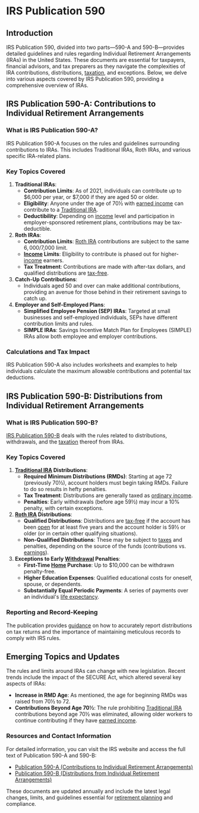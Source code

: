 # IRS Publication 590

## Introduction
IRS Publication 590, divided into two parts—590-A and 590-B—provides detailed guidelines and rules regarding Individual Retirement Arrangements (IRAs) in the United States. These documents are essential for taxpayers, financial advisors, and tax preparers as they navigate the complexities of IRA contributions, distributions, [taxation](../t/taxation.md), and exceptions. Below, we delve into various aspects covered by IRS Publication 590, providing a comprehensive overview of IRAs.

## IRS Publication 590-A: Contributions to Individual Retirement Arrangements

### What is IRS Publication 590-A?
IRS Publication 590-A focuses on the rules and guidelines surrounding contributions to IRAs. This includes Traditional IRAs, Roth IRAs, and various specific IRA-related plans.

### Key Topics Covered
1. **Traditional IRAs**:
   - **Contribution Limits**: As of 2021, individuals can contribute up to $6,000 per year, or $7,000 if they are aged 50 or older.
   - **Eligibility**: Anyone under the age of 70½ with [earned income](../e/earned_income.md) can contribute to a [Traditional IRA](../t/traditional_ira.md).
   - **Deductibility**: Depending on [income](../i/income.md) level and participation in employer-sponsored retirement plans, contributions may be tax-deductible.
2. **Roth IRAs**:
   - **Contribution Limits**: [Roth IRA](../r/roth_ira.md) contributions are subject to the same $6,000/$7,000 limit.
   - **[Income](../i/income.md) Limits**: Eligibility to contribute is phased out for higher-[income](../i/income.md) earners.
   - **Tax Treatment**: Contributions are made with after-tax dollars, and qualified distributions are [tax-free](../t/tax_free.md).
3. **Catch-Up Contributions**:
   - Individuals aged 50 and over can make additional contributions, providing an avenue for those behind in their retirement savings to catch up.
4. **Employer and Self-Employed Plans**:
   - **Simplified Employee Pension (SEP) IRAs**: Targeted at small businesses and self-employed individuals, SEPs have different contribution limits and rules.
   - **SIMPLE IRAs**: Savings Incentive Match Plan for Employees (SIMPLE) IRAs allow both employee and employer contributions.

### Calculations and Tax Impact
IRS Publication 590-A also includes worksheets and examples to help individuals calculate the maximum allowable contributions and potential tax deductions.

## IRS Publication 590-B: Distributions from Individual Retirement Arrangements

### What is IRS Publication 590-B?
[IRS Publication 590-B](../i/irs_publication_590-b.md) deals with the rules related to distributions, withdrawals, and the [taxation](../t/taxation.md) thereof from IRAs.

### Key Topics Covered
1. **[Traditional IRA](../t/traditional_ira.md) Distributions**:
   - **Required Minimum Distributions (RMDs)**: Starting at age 72 (previously 70½), account holders must begin taking RMDs. Failure to do so results in hefty penalties.
   - **Tax Treatment**: Distributions are generally taxed as [ordinary income](../o/ordinary_income.md).
   - **Penalties**: Early withdrawals (before age 59½) may incur a 10% penalty, with certain exceptions.
2. **[Roth IRA](../r/roth_ira.md) Distributions**:
   - **Qualified Distributions**: Distributions are [tax-free](../t/tax_free.md) if the account has been [open](../o/open.md) for at least five years and the account holder is 59½ or older (or in certain other qualifying situations).
   - **Non-Qualified Distributions**: These may be subject to [taxes](../t/taxes.md) and penalties, depending on the source of the funds (contributions vs. [earnings](../e/earnings.md)).
3. **Exceptions to Early [Withdrawal](../w/withdrawal.md) Penalties**:
   - **First-Time [Home](../h/home.md) Purchase**: Up to $10,000 can be withdrawn penalty-free.
   - **Higher Education Expenses**: Qualified educational costs for oneself, spouse, or dependents.
   - **Substantially Equal Periodic Payments**: A series of payments over an individual's [life expectancy](../l/life_expectancy.md).

### Reporting and Record-Keeping
The publication provides [guidance](../g/guidance.md) on how to accurately report distributions on tax returns and the importance of maintaining meticulous records to comply with IRS rules.

## Emerging Topics and Updates
The rules and limits around IRAs can change with new legislation. Recent trends include the impact of the SECURE Act, which altered several key aspects of IRAs:
- **Increase in RMD Age**: As mentioned, the age for beginning RMDs was raised from 70½ to 72.
- **Contributions Beyond Age 70½**: The rule prohibiting [Traditional IRA](../t/traditional_ira.md) contributions beyond age 70½ was eliminated, allowing older workers to continue contributing if they have [earned income](../e/earned_income.md).

### Resources and Contact Information
For detailed information, you can visit the IRS website and access the full text of Publication 590-A and 590-B:

- [Publication 590-A (Contributions to Individual Retirement Arrangements)](https://www.irs.gov/publications/p590a)
- [Publication 590-B (Distributions from Individual Retirement Arrangements)](https://www.irs.gov/publications/p590b)

These documents are updated annually and include the latest legal changes, limits, and guidelines essential for [retirement planning](../r/retirement_planning.md) and compliance.